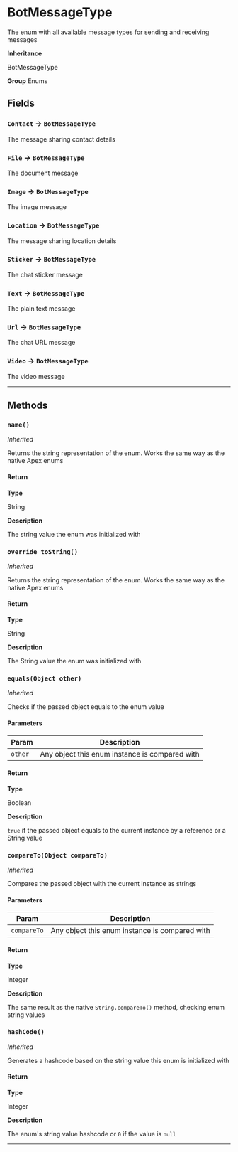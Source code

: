 # BotMessageType

The enum with all available message types for sending and receiving messages

**Inheritance**

BotMessageType

**Group** Enums

## Fields

### `Contact` → `BotMessageType`

The message sharing contact details

### `File` → `BotMessageType`

The document message

### `Image` → `BotMessageType`

The image message

### `Location` → `BotMessageType`

The message sharing location details

### `Sticker` → `BotMessageType`

The chat sticker message

### `Text` → `BotMessageType`

The plain text message

### `Url` → `BotMessageType`

The chat URL message

### `Video` → `BotMessageType`

The video message

---

## Methods

### `name()`

_Inherited_

Returns the string representation of the enum. Works the same way as the native Apex enums

#### Return

**Type**

String

**Description**

The string value the enum was initialized with

### `override toString()`

_Inherited_

Returns the string representation of the enum. Works the same way as the native Apex enums

#### Return

**Type**

String

**Description**

The String value the enum was initialized with

### `equals(Object other)`

_Inherited_

Checks if the passed object equals to the enum value

#### Parameters

| Param   | Description                                    |
| ------- | ---------------------------------------------- |
| `other` | Any object this enum instance is compared with |

#### Return

**Type**

Boolean

**Description**

`true` if the passed object equals to the current instance by a reference or a String value

### `compareTo(Object compareTo)`

_Inherited_

Compares the passed object with the current instance as strings

#### Parameters

| Param       | Description                                    |
| ----------- | ---------------------------------------------- |
| `compareTo` | Any object this enum instance is compared with |

#### Return

**Type**

Integer

**Description**

The same result as the native `String.compareTo()` method, checking enum string values

### `hashCode()`

_Inherited_

Generates a hashcode based on the string value this enum is initialized with

#### Return

**Type**

Integer

**Description**

The enum's string value hashcode or `0` if the value is `null`

---
